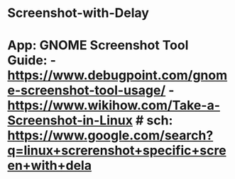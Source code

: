 # Screenshot-with-Delay
# App: GNOME Screenshot Tool Guide: - https://www.debugpoint.com/gnome-screenshot-tool-usage/ - https://www.wikihow.com/Take-a-Screenshot-in-Linux # sch: https://www.google.com/search?q=linux+screrenshot+specific+screen+with+dela
